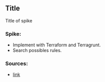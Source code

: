 ## Title

Title of spike

### Spike:

- Implement with Terraform and Terragrunt.
- Search possibles rules.

### Sources:

- [link](https://google.com/)
